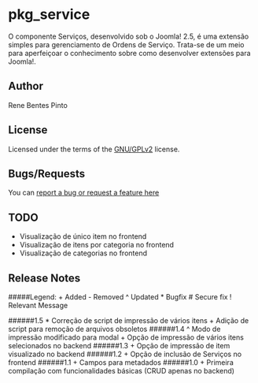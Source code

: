 pkg_service
=============

O componente Serviços, desenvolvido sob o Joomla! 2.5, é uma extensão simples para gerenciamento de Ordens de Serviço. Trata-se de um meio para aperfeiçoar o conhecimento sobre como desenvolver extensões para Joomla!.

Author
------

Rene Bentes Pinto

License
--------

Licensed under the terms of the [GNU/GPLv2](http://www.gnu.org/licenses/gpl-2.0.html) license.

Bugs/Requests
-------------

You can [report a bug or request a feature here](http://github.com/renebentes/pkg_service/issues)

TODO
----
* Visualização de único item no frontend
* Visualização de itens por categoria no frontend
* Visualização de categorias no frontend

Release Notes
-------------

#####Legend:
	+ Added
	- Removed
	^ Updated
	* Bugfix
	# Secure fix
	! Relevant Message

######1.5
	* Correção de script de impressão de vários itens
	+ Adição de script para remoção de arquivos obsoletos
######1.4
	^ Modo de impressão modificado para modal
	+ Opção de impressão de vários itens selecionados no backend
######1.3
	+ Opção de impressão de item visualizado no backend
######1.2
	+ Opção de inclusão de Serviços no frontend
######1.1
	+ Campos para metadados
######1.0
	+ Primeira compilação com funcionalidades básicas (CRUD apenas no backend)
